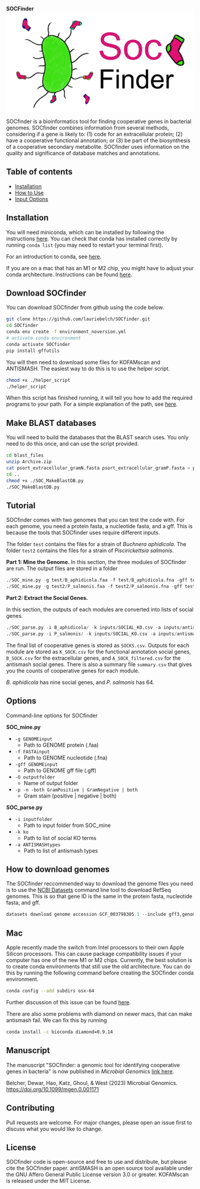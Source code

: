 **SOCFinder**
![SOCfinder](Soc_finder_v4.png)

SOCfinder is a bioinformatics tool for finding cooperative genes in bacterial genomes. SOCfinder combines information from several methods, considering if a gene is likely to: (1) code for an extracellular protein; (2) have a cooperative functional annotation; or (3) be part of the biosynthesis of a cooperative secondary metabolite. SOCfinder uses information on the quality and significance of database matches and annotations.

## Table of contents
- [Installation](#Installation)
- [How to Use](#Tutorial)
- [Input Options](#Options)

## Installation

You will need miniconda, which can be installed by following the instructions [here](https://docs.conda.io/en/latest/miniconda.html). You can check that conda has installed correctly by running `conda list` (you may need to restart your terminal first).

For an introduction to conda, see [here](https://www.machinelearningplus.com/deployment/conda-create-environment-and-everything-you-need-to-know-to-manage-conda-virtual-environment/).

If you are on a mac that has an M1 or M2 chip, you might have to adjust your conda architecture. Instructions can be found [here](#Mac).

## Download SOCfinder

You can download SOCfinder from github using the code below.

```bash
git clone https://github.com/lauriebelch/SOCfinder.git
cd SOCfinder
conda env create -f environment_noversion.yml
# activate conda environment
conda activate SOCfinder
pip install gffutils
```

You will then need to download some files for KOFAMscan and ANTISMASH. The easiest way to do this is to use the helper script.

```bash
chmod +x ./helper_script
./helper_script
```

When this script has finished running, it will tell you how to add the required programs to your path. For a simple explanation of the path, see [here](https://janelbrandon.medium.com/understanding-the-path-variable-6eae0936e976).

## Make BLAST databases

You will need to build the databases that the BLAST search uses. You only need to do this once, and can use the script provided.

```bash
cd blast_files
unzip Archive.zip
cat psort_extracellular_gramN.fasta psort_extracellular_gramP.fasta > psort_extracellular_gramBoth.fasta
cd ..
chmod +x ./SOC_MakeBlastDB.py
./SOC_MakeBlastDB.py
```

## Tutorial

SOCfinder comes with two genomes that you can test the code with. For each genome, you need a protein fasta, a nucleotide fasta, and a gff. This is because the tools that SOCfinder uses require different inputs.

The folder `test` contains the files for a strain of *Buchnera aphidicola*.
The folder `test2` contains the files for a strain of *Piscirickettsia salmonis*.

**Part 1: Mine the Genome.**
In this section, the three modules of SOCfinder are run. The output files are stored in a folder
```python
./SOC_mine.py -g test/B_aphidicola.faa -f test/B_aphidicola.fna -gff test/B_aphidicola.gff -O B_aphidicola -n
./SOC_mine.py -g test2/P_salmonis.faa -f test2/P_salmonis.fna -gff test2/P_salmonis.gff -O P_salmonis -n 
```

**Part 2: Extract the Social Genes.**

In this section, the outputs of each modules are converted into lists of social genes.
```python
./SOC_parse.py -i B_aphidicola/ -k inputs/SOCIAL_KO.csv -a inputs/antismash_types.csv
./SOC_parse.py -i P_salmonis/ -k inputs/SOCIAL_KO.csv -a inputs/antismash_types.csv
```
The final list of cooperative genes is stored as `SOCKS.csv`. Outputs for each module are stored as `K_SOCK.csv` for the functional annotation social genes, `B_SOCK.csv` for the extracellular genes, and `A_SOCK_filtered.csv` for the antismash social genes. There is also a summary file `summary.csv` that gives you the counts of cooperative genes for each module.

*B. aphidicola* has nine social genes, and *P. salmonis* has 64.

## Options

Command-line options for SOCfinder

**SOC_mine.py**

- `-g GENOMEinput`
  - Path to GENOME protein (.faa)
- `-f FASTAinput`
  - Path to GENOME nucleotide (.fna)
- `-gff GENOMEinput`
  - Path to GENOME gff file (.gff)
- `-O outputfolder`
  - Name of output folder
- `-p -n -both GramPositive | GramNegative | both`
  - Gram stain (positive | negative | both)

**SOC_parse.py**
- `-i inputfolder`
  - Path to input folder from SOC_mine
- `-k ko`
  - Path to list of social KO terms
- `-a ANTISMASHtypes`
  - Path to list of antismash types

## How to download genomes

The SOCfinder reccommended way to download the genome files you need is to use the [NCBI Datasets](https://www.ncbi.nlm.nih.gov/datasets/docs/v2/download-and-install/?utm_source=ncbi_insights&utm_medium=referral&utm_campaign=datasets-command-line-20221012) command line tool to download RefSeq genomes. This is so that gene ID is the same in the protein fasta, nucleotide fasta, and gff.

```python
datasets download genome accession GCF_003798305.1 --include gff3,genome,protein --filename GCF_003798305.1.zip
```

## Mac
Apple recently made the switch from Intel processors to their own Apple Silicon processors. This can cause package compatibility issues if your computer has one of the new M1 or M2 chips. Currently, the best solution is to create conda environments that still use the old architecture. You can do this by running the following command before creating the SOCfinder conda environment.

```bash
conda config --add subdirs osx-64
```

Further discussion of this issue can be found [here](https://towardsdatascience.com/how-to-manage-conda-environments-on-an-apple-silicon-m1-mac-1e29cb3bad12).

There are also some problems with diamond on newer macs, that can make antismash fail. We can fix this by running
```bash
conda install -c bioconda diamond=0.9.14
```

## Manuscript

The manuscript "SOCfinder: a genomic tool for identifying cooperative genes in bacteria" is now published in *Microbial Genomics*
[link here](https://www.microbiologyresearch.org/content/journal/mgen/10.1099/mgen.0.001171).

Belcher, Dewar, Hao, Katz, Ghoul, & West (2023) Microbial Genomics. https://doi.org/10.1099/mgen.0.001171

## Contributing

Pull requests are welcome. For major changes, please open an issue first
to discuss what you would like to change.

## License

SOCfinder code is open-source and free to use and distribute, but please cite the SOCfinder paper.
antiSMASH is an open source tool available under the GNU Affero General Public License version 3.0 or greater.
KOFAMscan is released under the MIT License.

